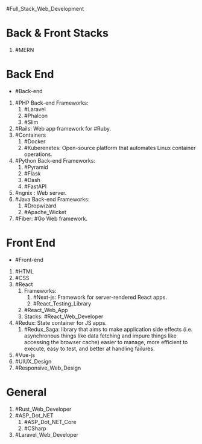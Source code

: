 #Full_Stack_Web_Development 


# Back & Front Stacks
1. #MERN


# Back End
* #Back-end

1. #PHP Back-end Frameworks:
	1. #Laravel
	2. #Phalcon
	3. #Slim
2. #Rails: Web app framework for #Ruby.
3. #Containers 
	1. #Docker
	2. #Kuberenetes: Open-source platform that automates Linux container operations.
4. #Python Back-end Frameworks:
	1. #Pyramid
	2. #Flask
	3. #Dash
	4. #FastAPI
5. #ngnix : Web server.
6. #Java Back-end Frameworks:
	1. #Dropwizard
	2. #Apache_Wicket
7. #Fiber: #Go Web framework.


# Front End
* #Front-end

1. #HTML
2. #CSS
3. #React
	1. Frameworks:
		1. #Next-js: Framework for server-rendered React apps. 
		2. #React_Testing_Library
	2. #React_Web_App
	3. Stacks: #React_Web_Developer 
4. #Redux: State container for JS apps.
	1. #Redux_Saga: library that aims to make application side effects (i.e. asynchronous things like data fetching and impure things like accessing the browser cache) easier to manage, more efficient to execute, easy to test, and better at handling failures. 
5. #Vue-js
6. #UIUX_Design
7. #Responsive_Web_Design


# General
1. #Rust_Web_Developer
2. #ASP_Dot_NET 
	1. #ASP_Dot_NET_Core 
	2. #CSharp 
3. #Laravel_Web_Developer 